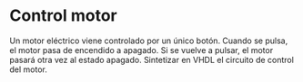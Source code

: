 # Control motor
Un motor eléctrico viene controlado por un único botón. Cuando se pulsa, el motor pasa de encendido a apagado. Si se vuelve a pulsar, el motor pasará otra vez al estado apagado. Sintetizar en VHDL el circuito de control del motor.